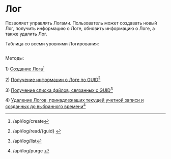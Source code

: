 # Лог

Позволяет управлять Логами. Пользователь может создавать новый Лог, получить информацию о Логе, обновить информацию о Логе, а также удалить Лог.

Таблица со всеми уровнями Логирования:

<figure><img src="https://lh7-rt.googleusercontent.com/docsz/AD_4nXfC1q6UGdy0MTk-uUT0Qw0IPc5Z6MpzRZvSrRlPXtvZ0bI3eStSVZq0_BkQIC5CZ_sOXowf5wbKlAIoNcYXwvuj7QQUmTDbkXfGxf_PqNZAfDSGR8up_75YOHVNt2sJf6wqKWFHVQ?key=o0FHaGHt8wdv-FpDKfCXmTRa" alt=""><figcaption></figcaption></figure>

Методы:

1\) [Создание Лога](#user-content-fn-1)[^1]

2\) [Получение информации о Логе по GUID](#user-content-fn-2)[^2]

3\) [Получение списка файлов, связанных с GUID](#user-content-fn-3)[^3]

4\) [Удаление Логов, принадлежащих текущей учетной записи и созданных до выбранного времени](#user-content-fn-4)[^4]

[^1]: /api/log/create

[^2]: /api/log/read/{guid}&#x20;

[^3]: /api/log/list

[^4]: /api/log/purge&#x20;
